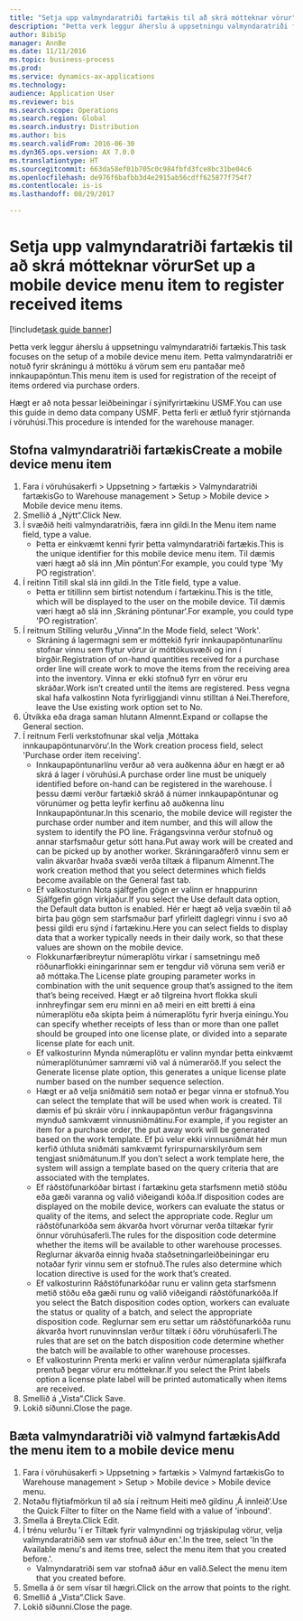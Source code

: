 ```yaml
--- 
title: "Setja upp valmyndaratriði fartækis til að skrá mótteknar vörur"
description: "Þetta verk leggur áherslu á uppsetningu valmyndaratriði fartækis."
author: BibiSp
manager: AnnBe
ms.date: 11/11/2016
ms.topic: business-process
ms.prod: 
ms.service: dynamics-ax-applications
ms.technology: 
audience: Application User
ms.reviewer: bis
ms.search.scope: Operations
ms.search.region: Global
ms.search.industry: Distribution
ms.author: bis
ms.search.validFrom: 2016-06-30
ms.dyn365.ops.version: AX 7.0.0
ms.translationtype: HT
ms.sourcegitcommit: 663da58ef01b705c0c984fbfd3fce8bc31be04c6
ms.openlocfilehash: de976f6bafbb3d4e2915ab56cdff625877f754f7
ms.contentlocale: is-is
ms.lasthandoff: 08/29/2017

---
```

# <a name="set-up-a-mobile-device-menu-item-to-register-received-items"></a><span data-ttu-id="0dc59-103">Setja upp valmyndaratriði fartækis til að skrá mótteknar vörur</span><span class="sxs-lookup"><span data-stu-id="0dc59-103">Set up a mobile device menu item to register received items</span></span>

[!include[task guide banner](../../includes/task-guide-banner.md)]

<span data-ttu-id="0dc59-104">Þetta verk leggur áherslu á uppsetningu valmyndaratriði fartækis.</span><span class="sxs-lookup"><span data-stu-id="0dc59-104">This task focuses on the setup of a mobile device menu item.</span></span> <span data-ttu-id="0dc59-105">Þetta valmyndaratriði er notuð fyrir skráningu á móttöku á vörum sem eru pantaðar með innkaupapöntun.</span><span class="sxs-lookup"><span data-stu-id="0dc59-105">This menu item is used for registration of the receipt of items ordered via purchase orders.</span></span> 

<span data-ttu-id="0dc59-106">Hægt er að nota þessar leiðbeiningar í sýnifyrirtækinu USMF.</span><span class="sxs-lookup"><span data-stu-id="0dc59-106">You can use this guide in demo data company USMF.</span></span> <span data-ttu-id="0dc59-107">Þetta ferli er ætluð fyrir stjórnanda í vöruhúsi.</span><span class="sxs-lookup"><span data-stu-id="0dc59-107">This procedure is intended for the warehouse manager.</span></span>


## <a name="create-a-mobile-device-menu-item"></a><span data-ttu-id="0dc59-108">Stofna valmyndaratriði fartækis</span><span class="sxs-lookup"><span data-stu-id="0dc59-108">Create a mobile device menu item</span></span>
1. <span data-ttu-id="0dc59-109">Fara í vöruhúsakerfi > Uppsetning > fartækis > Valmyndaratriði fartækis</span><span class="sxs-lookup"><span data-stu-id="0dc59-109">Go to Warehouse management > Setup > Mobile device > Mobile device menu items.</span></span>
2. <span data-ttu-id="0dc59-110">Smellið á „Nýtt“.</span><span class="sxs-lookup"><span data-stu-id="0dc59-110">Click New.</span></span>
3. <span data-ttu-id="0dc59-111">Í svæðið heiti valmyndaratriðis, færa inn gildi.</span><span class="sxs-lookup"><span data-stu-id="0dc59-111">In the Menu item name field, type a value.</span></span>
    * <span data-ttu-id="0dc59-112">Þetta er einkvæmt kenni fyrir þetta valmyndaratriði fartækis.</span><span class="sxs-lookup"><span data-stu-id="0dc59-112">This is the unique identifier for this mobile device menu item.</span></span> <span data-ttu-id="0dc59-113">Til dæmis væri hægt að slá inn ‚Mín pöntun‘.</span><span class="sxs-lookup"><span data-stu-id="0dc59-113">For example, you could type 'My PO registration'.</span></span>  
4. <span data-ttu-id="0dc59-114">Í reitinn Titill skal slá inn gildi.</span><span class="sxs-lookup"><span data-stu-id="0dc59-114">In the Title field, type a value.</span></span>
    * <span data-ttu-id="0dc59-115">Þetta er titillinn sem birtist notendum í fartækinu.</span><span class="sxs-lookup"><span data-stu-id="0dc59-115">This is the title, which will be displayed to the user on the mobile device.</span></span> <span data-ttu-id="0dc59-116">Til dæmis væri hægt að slá inn ‚Skráning pöntunar‘.</span><span class="sxs-lookup"><span data-stu-id="0dc59-116">For example, you could type 'PO registration'.</span></span>  
5. <span data-ttu-id="0dc59-117">Í reitnum Stilling velurðu „Vinna“.</span><span class="sxs-lookup"><span data-stu-id="0dc59-117">In the Mode field, select 'Work'.</span></span>
    * <span data-ttu-id="0dc59-118">Skráning á lagermagni sem er móttekið fyrir innkaupapöntunarlínu stofnar vinnu sem flytur vörur úr móttökusvæði og inn í birgðir.</span><span class="sxs-lookup"><span data-stu-id="0dc59-118">Registration of on-hand quantities received for a purchase order line will create work to move the items from the receiving area into the inventory.</span></span> <span data-ttu-id="0dc59-119">Vinna er ekki stofnuð fyrr en vörur eru skráðar.</span><span class="sxs-lookup"><span data-stu-id="0dc59-119">Work isn’t created until the items are registered.</span></span>  <span data-ttu-id="0dc59-120">Þess vegna skal hafa valkostinn Nota fyrirliggjandi vinnu stilltan á Nei.</span><span class="sxs-lookup"><span data-stu-id="0dc59-120">Therefore, leave the Use existing work option set to No.</span></span>  
6. <span data-ttu-id="0dc59-121">Útvíkka eða draga saman hlutann Almennt.</span><span class="sxs-lookup"><span data-stu-id="0dc59-121">Expand or collapse the General section.</span></span>
7. <span data-ttu-id="0dc59-122">Í reitnum Ferli verkstofnunar skal velja ‚Móttaka innkaupapöntunarvöru‘.</span><span class="sxs-lookup"><span data-stu-id="0dc59-122">In the Work creation process field, select 'Purchase order item receiving'.</span></span>
    * <span data-ttu-id="0dc59-123">Innkaupapöntunarlínu verður að vera auðkenna áður en hægt er að skrá á lager í vöruhúsi.</span><span class="sxs-lookup"><span data-stu-id="0dc59-123">A purchase order line must be uniquely identified before on-hand can be registered in the warehouse.</span></span> <span data-ttu-id="0dc59-124">Í þessu dæmi verður fartækið skráð á númer innkaupapöntunar og vörunúmer og þetta leyfir kerfinu að auðkenna línu Innkaupapöntunar.</span><span class="sxs-lookup"><span data-stu-id="0dc59-124">In this scenario, the mobile device will register the purchase order number and item number, and this will allow the system to identify the PO line.</span></span> <span data-ttu-id="0dc59-125">Frágangsvinna verður stofnuð og annar starfsmaður getur sótt hana.</span><span class="sxs-lookup"><span data-stu-id="0dc59-125">Put away work will be created and can be picked up by another worker.</span></span>    <span data-ttu-id="0dc59-126">Skráningaraðferð vinnu sem er valin ákvarðar hvaða svæði verða tiltæk á flipanum Almennt.</span><span class="sxs-lookup"><span data-stu-id="0dc59-126">The work creation method that you select determines which fields become available on the General fast tab.</span></span>  
    * <span data-ttu-id="0dc59-127">Ef valkosturinn Nota sjálfgefin gögn er valinn er hnappurinn Sjálfgefin gögn virkjaður.</span><span class="sxs-lookup"><span data-stu-id="0dc59-127">If you select the Use default data option, the Default data button is enabled.</span></span> <span data-ttu-id="0dc59-128">Hér er hægt að velja svæðin til að birta þau gögn sem starfsmaður þarf yfirleitt daglegri vinnu í svo að þessi gildi eru sýnd í fartækinu.</span><span class="sxs-lookup"><span data-stu-id="0dc59-128">Here you can select fields to display data that a worker typically needs in their daily work, so that these values are shown on the mobile device.</span></span>  
    * <span data-ttu-id="0dc59-129">Flokkunarfæribreytur númeraplötu virkar í samsetningu með röðunarflokki einingarinnar sem er tengdur við vöruna sem verið er að móttaka.</span><span class="sxs-lookup"><span data-stu-id="0dc59-129">The License plate grouping parameter  works in combination with the unit sequence group that’s assigned to the item that’s being received.</span></span> <span data-ttu-id="0dc59-130">Hægt er að tilgreina hvort flokka skuli innhreyfingar sem eru minni en að meiri en eitt bretti á eina númeraplötu eða skipta þeim á númeraplötu fyrir hverja einingu.</span><span class="sxs-lookup"><span data-stu-id="0dc59-130">You can specify whether receipts of less than or more than one pallet should be grouped into one license plate, or divided into a separate license plate for each unit.</span></span>  
    * <span data-ttu-id="0dc59-131">Ef valkosturinn Mynda númeraplötu er valinn myndar þetta einkvæmt númeraplötunúmer samræmi við val á númeraröð.</span><span class="sxs-lookup"><span data-stu-id="0dc59-131">If you select the Generate license plate  option, this generates a unique license plate number based on the number sequence selection.</span></span>   
    * <span data-ttu-id="0dc59-132">Hægt er að velja sniðmátið sem notað er þegar vinna er stofnuð.</span><span class="sxs-lookup"><span data-stu-id="0dc59-132">You can select the template that will be used when work is created.</span></span> <span data-ttu-id="0dc59-133">Til dæmis ef þú skráir vöru í innkaupapöntun verður frágangsvinna mynduð samkvæmt vinnusniðmátinu.</span><span class="sxs-lookup"><span data-stu-id="0dc59-133">For example, if you register an item for a purchase order, the put away work will be generated based on the work template.</span></span> <span data-ttu-id="0dc59-134">Ef þú velur ekki vinnusniðmát hér mun kerfið úthluta sniðmáti samkvæmt fyrirspurnarskilyrðum sem tengjast sniðmátunum.</span><span class="sxs-lookup"><span data-stu-id="0dc59-134">If you don’t select a work template here, the system will assign a template based on the query criteria that are associated with the templates.</span></span>  
    * <span data-ttu-id="0dc59-135">Ef ráðstöfunarkóðar birtast í fartækinu geta starfsmenn metið stöðu eða gæði varanna og valið viðeigandi kóða.</span><span class="sxs-lookup"><span data-stu-id="0dc59-135">If disposition codes are displayed on the mobile device, workers can evaluate the status or quality of the items, and select the appropriate code.</span></span> <span data-ttu-id="0dc59-136">Reglur um ráðstöfunarkóða sem ákvarða hvort vörurnar verða tiltækar fyrir önnur vöruhúsaferli.</span><span class="sxs-lookup"><span data-stu-id="0dc59-136">The rules for  the disposition code determine whether the items will be available to other warehouse processes.</span></span> <span data-ttu-id="0dc59-137">Reglurnar ákvarða einnig hvaða staðsetningarleiðbeiningar eru notaðar fyrir vinnu sem er stofnuð.</span><span class="sxs-lookup"><span data-stu-id="0dc59-137">The rules also determine which location directive is used for the work that’s created.</span></span>   
    * <span data-ttu-id="0dc59-138">Ef valkosturinn Ráðstöfunarkóðar runu er valinn geta starfsmenn metið stöðu eða gæði runu og valið viðeigandi ráðstöfunarkóða.</span><span class="sxs-lookup"><span data-stu-id="0dc59-138">If you select the Batch disposition codes option, workers can evaluate the status or quality of a batch, and select the appropriate disposition code.</span></span>  <span data-ttu-id="0dc59-139">Reglurnar sem eru settar um ráðstöfunarkóða runu ákvarða hvort runuvinnslan verður tiltæk í öðru vöruhúsaferli.</span><span class="sxs-lookup"><span data-stu-id="0dc59-139">The rules that are set on the batch disposition code determine whether the batch will be available to other warehouse processes.</span></span>  
    * <span data-ttu-id="0dc59-140">Ef valkosturinn Prenta merki er valinn verður númeraplata sjálfkrafa prentuð þegar vörur eru mótteknar.</span><span class="sxs-lookup"><span data-stu-id="0dc59-140">If you select the Print labels option a license plate label will be printed automatically when items are received.</span></span>  
8. <span data-ttu-id="0dc59-141">Smellið á „Vista“.</span><span class="sxs-lookup"><span data-stu-id="0dc59-141">Click Save.</span></span>
9. <span data-ttu-id="0dc59-142">Lokið síðunni.</span><span class="sxs-lookup"><span data-stu-id="0dc59-142">Close the page.</span></span>

## <a name="add-the-menu-item-to-a-mobile-device-menu"></a><span data-ttu-id="0dc59-143">Bæta valmyndaratriði við valmynd fartækis</span><span class="sxs-lookup"><span data-stu-id="0dc59-143">Add the menu item to a mobile device menu</span></span>
1. <span data-ttu-id="0dc59-144">Fara í vöruhúsakerfi > Uppsetning > fartækis > Valmynd fartækis</span><span class="sxs-lookup"><span data-stu-id="0dc59-144">Go to Warehouse management > Setup > Mobile device > Mobile device menu.</span></span>
2. <span data-ttu-id="0dc59-145">Notaðu flýtiafmörkun til að sía í reitnum Heiti með gildinu ‚Á innleið‘.</span><span class="sxs-lookup"><span data-stu-id="0dc59-145">Use the Quick Filter to filter on the Name field with a value of 'inbound'.</span></span>
3. <span data-ttu-id="0dc59-146">Smella á Breyta.</span><span class="sxs-lookup"><span data-stu-id="0dc59-146">Click Edit.</span></span>
4. <span data-ttu-id="0dc59-147">Í trénu velurðu 'í er Tiltæk fyrir valmyndinni og trjáskipulag vörur, velja valmyndaratriðið sem var stofnuð áður en.'.</span><span class="sxs-lookup"><span data-stu-id="0dc59-147">In the tree, select 'In the Available menu's and items tree, select the menu item that you created before.'.</span></span>
    * <span data-ttu-id="0dc59-148">Valmyndaratriði sem var stofnað áður en valið.</span><span class="sxs-lookup"><span data-stu-id="0dc59-148">Select the menu item that you created before.</span></span>  
5. <span data-ttu-id="0dc59-149">Smella á ör sem vísar til hægri.</span><span class="sxs-lookup"><span data-stu-id="0dc59-149">Click on the arrow that points to the right.</span></span>
6. <span data-ttu-id="0dc59-150">Smellið á „Vista“.</span><span class="sxs-lookup"><span data-stu-id="0dc59-150">Click Save.</span></span>
7. <span data-ttu-id="0dc59-151">Lokið síðunni.</span><span class="sxs-lookup"><span data-stu-id="0dc59-151">Close the page.</span></span>


